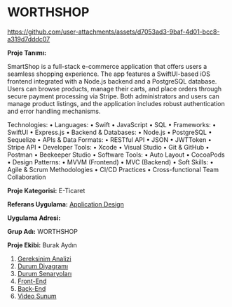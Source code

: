 # WORTHSHOP

https://github.com/user-attachments/assets/d7053ad3-9baf-4d01-bcc8-a319d7dddc07


**Proje Tanımı:**

SmartShop is a full-stack e-commerce application that offers users a seamless shopping experience. The app features a SwiftUI-based iOS
frontend integrated with a Node.js backend and a PostgreSQL database. Users can browse products, manage their carts, and place orders
through secure payment processing via Stripe. Both administrators and users can manage product listings, and the application includes robust
authentication and error handling mechanisms.

Technologies:
• Languages: • Swift • JavaScript • SQL
• Frameworks: • SwiftUI • Express.js
• Backend & Databases: • Node.js • PostgreSQL • Sequelize
• APIs & Data Formats: • RESTful API • JSON • JWTToken • Stripe API
• Developer Tools: • Xcode • Visual Studio • Git & GitHub • Postman • Beekeeper Studio
• Software Tools: • Auto Layout • CocoaPods
• Design Patterns: • MVVM (Frontend) • MVC (Backend)
• Soft Skills: • Agile & Scrum Methodologies • CI/CD Practices • Cross-functional Team Collaboration

**Proje Kategorisi:** E-Ticaret

**Referans Uygulama:** [Application Design](Application-Design.md)

**Uygulama Adresi:**

**Grup Adı:** WORTHSHOP

**Proje Ekibi:** Burak Aydın

1. [Gereksinim Analizi](Gereksinim-Analizi.md)
2. [Durum Diyagramı](Durum-Diyagramı.md)
3. [Durum Senaryoları](Durum-Senaryoları.md)
4. [Front-End](Front-End.md)
5. [Back-End](Back-End.md)
6. [Video Sunum](Sunum.md)


